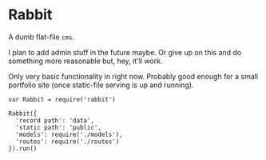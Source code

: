 Rabbit
======

A dumb flat-file `cms`.

I plan to add admin stuff in the future maybe. Or give up on this
and do something more reasonable but, hey, it'll work.

Only very basic functionality in right now. Probably good enough for
a small portfolio site (once static-file serving is up and running).

```
var Rabbit = require('rabbit')

Rabbit({
  'record path': 'data',
  'static path': 'public',
  'models': require('./models'),
  'routes': require('./routes')
}).run()

```